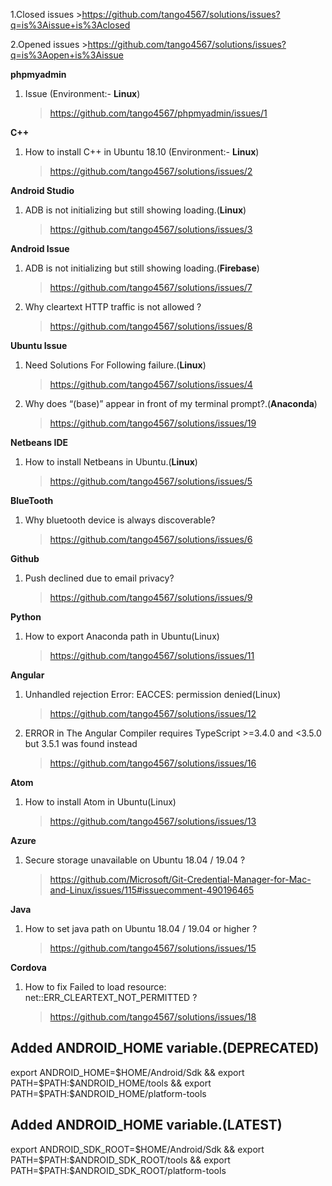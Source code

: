 1.Closed issues >https://github.com/tango4567/solutions/issues?q=is%3Aissue+is%3Aclosed

2.Opened issues >https://github.com/tango4567/solutions/issues?q=is%3Aopen+is%3Aissue



**phpmyadmin**
  1. Issue (Environment:- **Linux**) 
      > https://github.com/tango4567/phpmyadmin/issues/1
      
      
**C++**
  1. How to install C++ in Ubuntu 18.10 (Environment:- **Linux**) 
      > https://github.com/tango4567/solutions/issues/2
      
      
**Android Studio**
  1. ADB is not initializing but still showing loading.(**Linux**)
      > https://github.com/tango4567/solutions/issues/3
      
 
 **Android Issue**
 1. ADB is not initializing but still showing loading.(**Firebase**)
      > https://github.com/tango4567/solutions/issues/7
 2. Why cleartext HTTP traffic is not allowed ?
      > https://github.com/tango4567/solutions/issues/8
      

**Ubuntu Issue**
  1. Need Solutions For Following failure.(**Linux**)
      > https://github.com/tango4567/solutions/issues/4
  2. Why does “(base)” appear in front of my terminal prompt?.(**Anaconda**)
      > https://github.com/tango4567/solutions/issues/19
      
      
**Netbeans IDE**
  1. How to install Netbeans in Ubuntu.(**Linux**)
      > https://github.com/tango4567/solutions/issues/5
      
 **BlueTooth**
 1. Why bluetooth device is always discoverable?
      > https://github.com/tango4567/solutions/issues/6
      

 **Github**
 1. Push declined due to email privacy?
      > https://github.com/tango4567/solutions/issues/9


 **Python**
 1. How to export Anaconda path in Ubuntu(Linux)
      > https://github.com/tango4567/solutions/issues/11
      
**Angular** 
 1. Unhandled rejection Error: EACCES: permission denied(Linux)
      > https://github.com/tango4567/solutions/issues/12
 2. ERROR in The Angular Compiler requires TypeScript >=3.4.0 and <3.5.0 but 3.5.1 was found instead
      > https://github.com/tango4567/solutions/issues/16      
      
**Atom**
 1. How to install Atom in Ubuntu(Linux)
      > https://github.com/tango4567/solutions/issues/13      
      
**Azure**
 1. Secure storage unavailable on Ubuntu 18.04 / 19.04 ?
      > https://github.com/Microsoft/Git-Credential-Manager-for-Mac-and-Linux/issues/115#issuecomment-490196465
  
 **Java**
 1. How to set java path  on Ubuntu 18.04 / 19.04 or higher ?
      > https://github.com/tango4567/solutions/issues/15
      
 **Cordova**
 1. How to fix Failed to load resource: net::ERR_CLEARTEXT_NOT_PERMITTED  ?
      > https://github.com/tango4567/solutions/issues/18     
      
## Added ANDROID_HOME variable.(DEPRECATED)
  export ANDROID_HOME=$HOME/Android/Sdk && export PATH=$PATH:$ANDROID_HOME/tools && export PATH=$PATH:$ANDROID_HOME/platform-tools
  
  ## Added ANDROID_HOME variable.(LATEST)
  export ANDROID_SDK_ROOT=$HOME/Android/Sdk && export PATH=$PATH:$ANDROID_SDK_ROOT/tools && export PATH=$PATH:$ANDROID_SDK_ROOT/platform-tools

